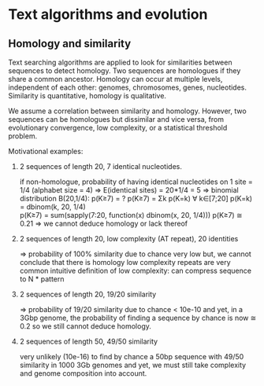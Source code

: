 # Text algorithms and evolution

## Homology and similarity

Text searching algorithms are applied to look for similarities
between sequences to detect homology.
Two sequences are homologues if they share a common ancestor.
Homology can occur at multiple levels,
independent of each other: genomes, chromosomes, genes, nucleotides.
Similarity is quantitative, homology is qualitative.

We assume a correlation between similarity and homology.
However, two sequences can be homologues but dissimilar and vice versa,
from evolutionary convergence, low complexity, or a statistical threshold problem.

Motivational examples:

1. 2 sequences of length 20, 7 identical nucleotides.

	if non-homologue,
	probability of having identical nucleotides on 1 site = 1/4 (alphabet size = 4)
	⇒ E(identical sites) = 20*1/4 = 5
	⇒ binomial distribution B(20,1/4): p(K≥7) = ?
		p(K≥7) = Σk p(K=k) ∀ k∈[7;20]
			p(K=k) = dbinom(k, 20, 1/4)		
			p(K≥7) = sum(sapply(7:20, function(x) dbinom(x, 20, 1/4)))
		p(K≥7) ≅ 0.21
	⇒ we cannot deduce homology or lack thereof

2. 2 sequences of length 20, low complexity (AT repeat), 20 identities

	⇒ probability of 100% similarity due to chance very low
	but, we cannot conclude that there is homology
	low complexity repeats are very common
	intuitive definition of low complexity: can compress sequence to N * pattern

3. 2 sequences of length 20, 19/20 similarity

	⇒ probability of 19/20 similarity due to chance < 10e-10
	and yet, in a 3Gbp genome,
	the probability of finding a sequence by chance is now ≅ 0.2
	so we still cannot deduce homology.

4. 2 sequences of length 50, 49/50 similarity

	very unlikely (10e-16) to find by chance
	a 50bp sequence with 49/50 similarity in 1000 3Gb genomes
	and yet, we must still take complexity and genome composition into account.
